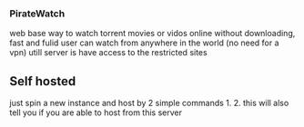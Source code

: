 ### PirateWatch
web base way to watch torrent movies or vidos online without downloading, fast and fulid 
user can watch from anywhere in the world (no need for a vpn)
utill server is have access to the restricted sites 

## Self hosted
just spin a new instance and host by 2 simple commands
1. 
2. 
this will also tell you if you are able to host from this server
